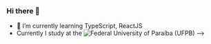 ### Hi there 👋

<!--
**ViniciusSantos31/ViniciusSantos31** is a ✨ _special_ ✨ repository because its `README.md` (this file) appears on your GitHub profile.

Here are some ideas to get you started:

<!-- - 🔭 I’m currently working on ... -->
- 🌱 I’m currently learning TypeScript, ReactJS
- Currently I study at the ![Federal University of Paraíba (UFPB)](https://www.ufpb.br/)
-->
